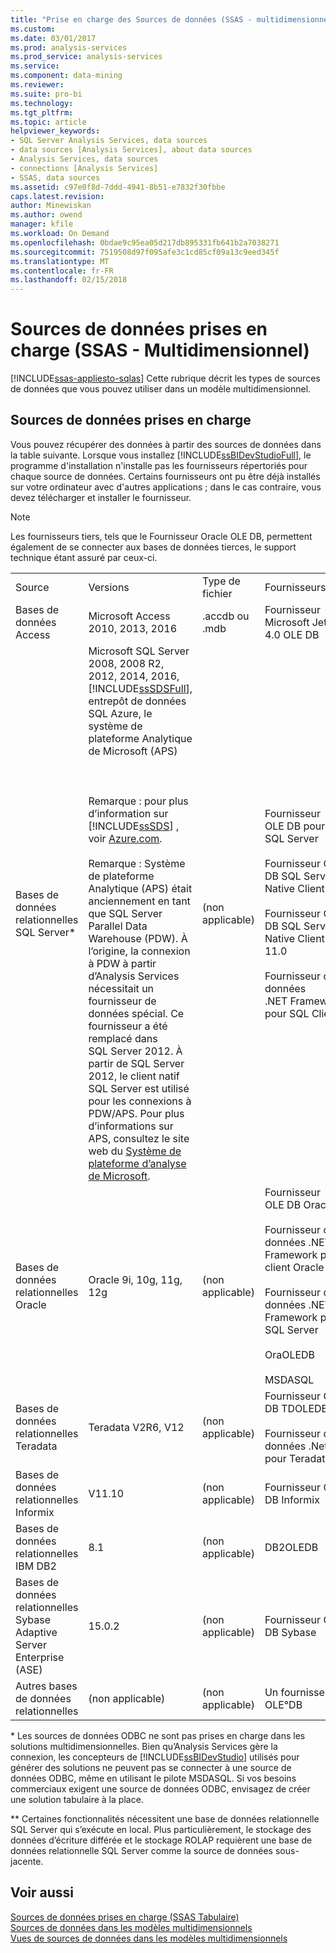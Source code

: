 ```yaml
---
title: "Prise en charge des Sources de données (SSAS - multidimensionnel) | Documents Microsoft"
ms.custom: 
ms.date: 03/01/2017
ms.prod: analysis-services
ms.prod_service: analysis-services
ms.service: 
ms.component: data-mining
ms.reviewer: 
ms.suite: pro-bi
ms.technology: 
ms.tgt_pltfrm: 
ms.topic: article
helpviewer_keywords:
- SQL Server Analysis Services, data sources
- data sources [Analysis Services], about data sources
- Analysis Services, data sources
- connections [Analysis Services]
- SSAS, data sources
ms.assetid: c97e0f8d-7ddd-4941-8b51-e7832f30fbbe
caps.latest.revision: 
author: Minewiskan
ms.author: owend
manager: kfile
ms.workload: On Demand
ms.openlocfilehash: 0bdae9c95ea05d217db895331fb641b2a7038271
ms.sourcegitcommit: 7519508d97f095afe3c1cd85cf09a13c9eed345f
ms.translationtype: MT
ms.contentlocale: fr-FR
ms.lasthandoff: 02/15/2018
---
```

# <a name="supported-data-sources-ssas---multidimensional"></a>Sources de données prises en charge (SSAS - Multidimensionnel)
[!INCLUDE[ssas-appliesto-sqlas](../../includes/ssas-appliesto-sqlas.md)]
Cette rubrique décrit les types de sources de données que vous pouvez utiliser dans un modèle multidimensionnel.  
  
##  <a name="bkmk_supported_ds"></a> Sources de données prises en charge  
 Vous pouvez récupérer des données à partir des sources de données dans la table suivante. Lorsque vous installez [!INCLUDE[ssBIDevStudioFull](../../includes/ssbidevstudiofull-md.md)], le programme d'installation n'installe pas les fournisseurs répertoriés pour chaque source de données. Certains fournisseurs ont pu être déjà installés sur votre ordinateur avec d'autres applications ; dans le cas contraire, vous devez télécharger et installer le fournisseur.  
  
> [!NOTE]  
>  Les fournisseurs tiers, tels que le Fournisseur Oracle OLE DB, permettent également de se connecter aux bases de données tierces, le support technique étant assuré par ceux-ci.  
  
|||||  
|-|-|-|-|  
|Source|Versions|Type de fichier|Fournisseurs*|  
|Bases de données Access|Microsoft Access 2010, 2013, 2016|.accdb ou .mdb|Fournisseur Microsoft Jet 4.0 OLE DB|  
|Bases de données relationnelles SQL Server*|Microsoft SQL Server 2008, 2008 R2, 2012, 2014, 2016, [!INCLUDE[ssSDSFull](../../includes/sssdsfull-md.md)], entrepôt de données SQL Azure, le système de plateforme Analytique de Microsoft (APS)<br /><br /> <br /><br /> Remarque : pour plus d’information sur [!INCLUDE[ssSDS](../../includes/sssds-md.md)] , voir [Azure.com](http://go.microsoft.com/fwlink/?LinkID=157856).<br /><br /> Remarque : Système de plateforme Analytique (APS) était anciennement en tant que SQL Server Parallel Data Warehouse (PDW). À l’origine, la connexion à PDW à partir d’Analysis Services nécessitait un fournisseur de données spécial. Ce fournisseur a été remplacé dans SQL Server 2012. À partir de SQL Server 2012, le client natif SQL Server est utilisé pour les connexions à PDW/APS. Pour plus d’informations sur APS, consultez le site web du [Système de plateforme d’analyse de Microsoft](http://www.microsoft.com/en-us/server-cloud/products/analytics-platform-system/resources.aspx).|(non applicable)|Fournisseur OLE DB pour SQL Server<br /><br /> Fournisseur OLE DB SQL Server Native Client<br /><br /> Fournisseur OLE DB SQL Server Native Client 11.0<br /><br /> Fournisseur de données .NET Framework pour SQL Client|  
|Bases de données relationnelles Oracle|Oracle 9i, 10g, 11g, 12g|(non applicable)|Fournisseur OLE DB Oracle<br /><br /> Fournisseur de données .NET Framework pour client Oracle<br /><br /> Fournisseur de données .NET Framework pour SQL Server<br /><br /> OraOLEDB<br /><br /> MSDASQL|  
|Bases de données relationnelles Teradata|Teradata V2R6, V12|(non applicable)|Fournisseur OLE DB TDOLEDB<br /><br /> Fournisseur de données .Net pour Teradata|  
|Bases de données relationnelles Informix|V11.10|(non applicable)|Fournisseur OLE DB Informix|  
|Bases de données relationnelles IBM DB2|8.1|(non applicable)|DB2OLEDB|  
|Bases de données relationnelles Sybase Adaptive Server Enterprise (ASE)|15.0.2|(non applicable)|Fournisseur OLE DB Sybase|  
|Autres bases de données relationnelles|(non applicable)|(non applicable)|Un fournisseur OLE°DB|  
  
 \* Les sources de données ODBC ne sont pas prises en charge dans les solutions multidimensionnelles. Bien qu’Analysis Services gère la connexion, les concepteurs de [!INCLUDE[ssBIDevStudio](../../includes/ssbidevstudio-md.md)] utilisés pour générer des solutions ne peuvent pas se connecter à une source de données ODBC, même en utilisant le pilote MSDASQL. Si vos besoins commerciaux exigent une source de données ODBC, envisagez de créer une solution tabulaire à la place.  
  
 ** Certaines fonctionnalités nécessitent une base de données relationnelle SQL Server qui s’exécute en local. Plus particulièrement, le stockage des données d’écriture différée et le stockage ROLAP requièrent une base de données relationnelle SQL Server comme la source de données sous-jacente.  
  
## <a name="see-also"></a>Voir aussi  
 [Sources de données prises en charge &#40;SSAS Tabulaire&#41;](../../analysis-services/tabular-models/data-sources-supported-ssas-tabular.md)   
 [Sources de données dans les modèles multidimensionnels](../../analysis-services/multidimensional-models/data-sources-in-multidimensional-models.md)   
 [Vues de sources de données dans les modèles multidimensionnels](../../analysis-services/multidimensional-models/data-source-views-in-multidimensional-models.md)  
  
  
